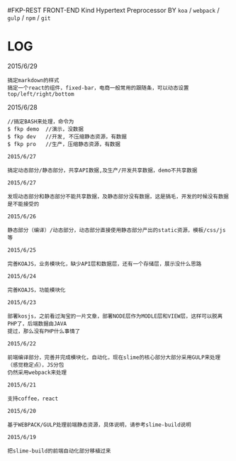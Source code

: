 #FKP-REST
FRONT-END Kind Hypertext Preprocessor
BY `koa` / `webpack` / `gulp` / `npm` / `git`

# LOG
2015/6/29
```
搞定markdown的样式
搞定一个react的组件，fixed-bar，电商一般常用的跟随条，可以动态设置top/left/right/bottom
```

2015/6/28
```
//搞定BASH来处理，命令为
$ fkp demo  //演示，没数据
$ fkp dev   //开发, 不压缩静态资源，有数据
$ fkp pro   //生产，压缩静态资源，有数据
```

`2015/6/27`
```
搞定动态部分/静态部分，共享API数据,及生产/开发共享数据，demo不共享数据
```

`2015/6/27`
```
发现动态部分和静态部分不能共享数据，及静态部分没有数据，这是搞毛，开发的时候没有数据是不能接受的
```

`2015/6/26`
```
静态部分（编译）/动态部分，动态部分直接使用静态部分产出的static资源，模板/css/js等
```

`2015/6/25`
```
完善KOAJS，业务模块化，缺少API层和数据层，还有一个存储层，展示没什么思路
```

`2015/6/24`
```
完善KOAJS，功能模块化
```

`2015/6/23`
```
部署kosjs，之前看过淘宝的一片文章，部署NODE层作为MODLE层和VIEW层，这样可以脱离PHP了，后端数据由JAVA
提过，那么没有PHP什么事情了
```

`2015/6/22`
```
前端编译部分，完善并完成模块化，自动化，现在slime的核心部分大部分采用GULP来处理（感觉稳定点），JS分包
仍然采用webpack来处理
```

`2015/6/21`
```
支持coffee，react
```

`2015/6/20`
```
基于WEBPACK/GULP处理前端静态资源，具体说明，请参考slime-build说明
```

`2015/6/19`
```
把slime-build的前端自动化部分移植过来
```
